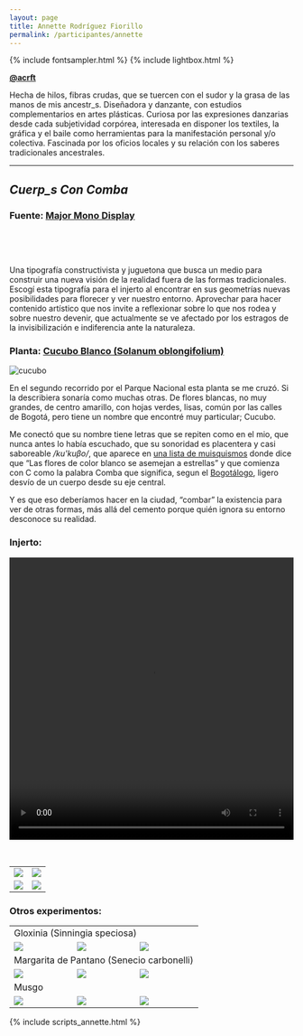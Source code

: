 ```yaml
---
layout: page
title: Annette Rodríguez Fiorillo
permalink: /participantes/annette
---
```

{% include fontsampler.html %}
{% include lightbox.html %}

**[@acrft](https://www.instagram.com/acrft/)**

Hecha de hilos, fibras crudas, que se tuercen con el sudor y la grasa de las manos de mis ancestr_s. Diseñadora y danzante, con estudios complementarios en artes plásticas. Curiosa por las expresiones danzarias desde cada subjetividad corpórea, interesada en disponer los textiles, la gráfica y el baile como herramientas para la manifestación personal y/o colectiva. Fascinada por los oficios locales y su relación con los saberes tradicionales ancestrales.

--- 

## ***Cuerp_s Con Comba***

### Fuente: [Major Mono Display](https://fonts.google.com/specimen/Major+Mono+Display)

&nbsp;

<div id="font_sampler"></div>

&nbsp;

Una tipografía constructivista y juguetona que busca un medio para construir una nueva visión de la realidad fuera de las formas tradicionales. Escogí esta tipografía para el injerto al encontrar en sus geometrías nuevas posibilidades para florecer y ver nuestro entorno. Aprovechar para hacer contenido artístico que nos invite a reflexionar sobre lo que nos rodea y sobre nuestro devenir, que actualmente se ve afectado por los estragos de la invisibilización e indiferencia ante la naturaleza.

### Planta: [Cucubo Blanco (Solanum oblongifolium)](https://colombia.inaturalist.org/taxa/553042-Solanum-oblongifolium)

![cucubo](/injertos/participantes/assets_annette/cucubo_original.png)

En el segundo recorrido por el Parque Nacional esta planta se me cruzó. Si la describiera sonaría como muchas otras. De flores blancas, no muy grandes, de centro amarillo, con hojas verdes, lisas, común por las calles de Bogotá, pero tiene un nombre que encontré muy particular; Cucubo.

Me conectó que su nombre tiene letras que se repiten como en el mio, que nunca antes lo había escuchado, que su sonoridad es placentera y casi saboreable */ku'kuβo/*, que aparece en [una lista de muisquismos](http://muysca.cubun.org/MU/cucubo) donde dice que “Las flores de color blanco se asemejan a estrellas”  y que comienza con C como la palabra Comba que significa, segun el [Bogotálogo](https://issuu.com/patrimoniobogota/docs/bogotalogo_web_issu_reducido-ilovep), ligero desvío de un cuerpo desde su eje central.

Y es que eso deberíamos hacer en la ciudad, “combar” la existencia para ver de otras formas, más allá del cemento porque quién ignora su entorno desconoce su realidad.

### Injerto:

<div style="text-align:center; max-width:100%;">
  <video width="100%" height="500" controls loop>
    <source src="/injertos/participantes/assets_annette/cucubo_C.mp4" type="video/mp4"/>
  </video>
</div>

&nbsp;

<div class="gallery_1">
  <table>
    <tbody>
      <tr>
        <td>
          <a href="/injertos/participantes/assets_annette/cucubo_01.png">
            <img src="/injertos/participantes/assets_annette/cucubo_01.png">
          </a>
        </td>
        <td>
          <a href="/injertos/participantes/assets_annette/cucubo_02.png">
            <img src="/injertos/participantes/assets_annette/cucubo_02.png">
          </a>
        </td>
      </tr>
      <tr>
        <td>
          <a href="/injertos/participantes/assets_annette/cucubo_03.png">
            <img src="/injertos/participantes/assets_annette/cucubo_03.png">
          </a>
        </td>
        <td>
          <a href="/injertos/participantes/assets_annette/cucubo_04.png">
            <img src="/injertos/participantes/assets_annette/cucubo_04.png">
          </a>
        </td>
      </tr>
    </tbody>
  </table>
</div>

### Otros experimentos:

<div class="gallery_2">
  <table>
    <tr>
      <td colspan="3">
        Gloxinia (Sinningia speciosa)
      </td>
    </tr>
    <tr>
      <td>
        <a href="/injertos/participantes/assets_annette/gloxinia_original.jpg">
          <img src="/injertos/participantes/assets_annette/gloxinia_original.jpg">
        </a>
      </td>
      <td>
        <a href="/injertos/participantes/assets_annette/gloxinia_07.png">
          <img src="/injertos/participantes/assets_annette/gloxinia_07.png">
        </a>
      </td>
      <td>
        <a href="/injertos/participantes/assets_annette/gloxinia_15.png">
          <img src="/injertos/participantes/assets_annette/gloxinia_15.png">
        </a>
      </td>
    </tr>
    <tr>
    <td colspan="3">
      Margarita de Pantano (Senecio carbonelli)
    </td>
    </tr>
    <tr>
      <td>
        <a href="/injertos/participantes/assets_annette/margarita_original.png">
          <img src="/injertos/participantes/assets_annette/margarita_original.png">
        </a>
      </td>
      <td>
        <a href="/injertos/participantes/assets_annette/margarita_07.png">
          <img src="/injertos/participantes/assets_annette/margarita_07.png">
        </a>
      </td>
      <td>
        <a href="/injertos/participantes/assets_annette/margarita_25.png">
          <img src="/injertos/participantes/assets_annette/margarita_25.png">
        </a>
      </td>
    </tr>
    <tr>
    <td colspan="3">
      Musgo
    </td>
    </tr>
    <tr>
      <td>
        <a href="/injertos/participantes/assets_annette/musgo_original.jpg">
          <img src="/injertos/participantes/assets_annette/musgo_original.jpg">
        </a>
      </td>
      <td>
        <a href="/injertos/participantes/assets_annette/musgo_04.png">
          <img src="/injertos/participantes/assets_annette/musgo_04.png">
        </a>
      </td>
      <td>
        <a href="/injertos/participantes/assets_annette/musgo_10.png">
          <img src="/injertos/participantes/assets_annette/musgo_10.png">
        </a>
      </td>
    </tr>
  </table>
</div>

{% include scripts_annette.html %}